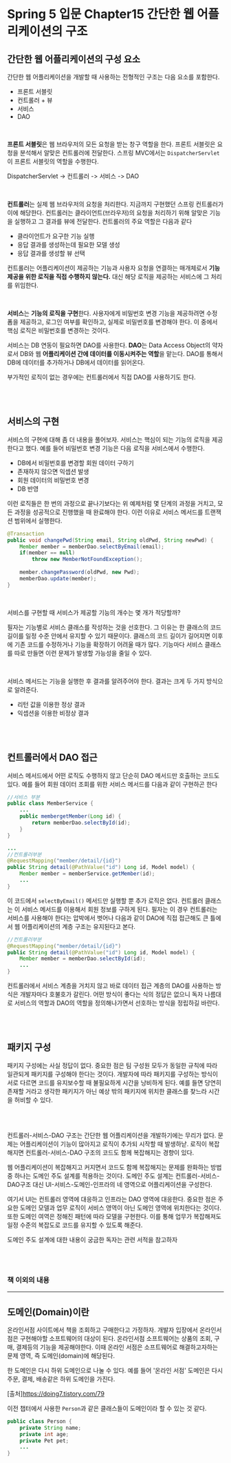 # Spring 5 입문 Chapter15 간단한 웹 어플리케이션의 구조

## 간단한 웹 어플리케이션의 구성 요소

간단한 웹 어플리케이션을 개발할 때 사용하는 전형적인 구조는 다음 요소를 포함한다.

* 프론트 서블릿
* 컨트롤러 + 뷰
* 서비스
* DAO

<br>

**프론트 서블릿**은 웹 브라우저의 모든 요청을 받는 창구 역할을 한다. 프론트 서블릿은 요청을 분석해서 알맞은 컨트롤러에 전달한다. 스프링 MVC에서는 `DispatcherServlet`이 프론트 서블릿의 역할을 수행한다.

DispatcherServlet -> 컨트롤러 -> 서비스 -> DAO

<br>

**컨트롤러**는 실제 웹 브라우저의 요청을 처리한다. 지금까지 구현했던 스프링 컨트롤러가 이에 해당한다. 컨트롤러는 클라이언트(브라우저)의 요청을 처리하기 위해 알맞은 기능을 실행하고 그 결과를 뷰에 전달한다. 컨트롤러의 주요 역할은 다음과 같다

* 클라이언트가 요구한 기능 실행
* 응답 결과를 생성하는데 필요한 모델 생성
* 응답 결과를 생성할 뷰 선택

컨트롤러는 어플리케이션이 제공하는 기능과 사용자 요청을 연결하는 매개체로서 **기능 제공을 위한 로직을 직접 수행하지 않는다.** 대신 해당 로직을 제공하는 서비스에 그 처리를 위임한다.

<br>

**서비스**는 **기능의 로직을 구현**한다. 사용자에게 비밀번호 변경 기능을 제공하려면 수정 폼을 제공하고, 로그인 여부를 확인하고, 실제로 비밀번호를 변경해야 한다. 이 중에서 핵심 로직은 비밀번호를 변경하는 것이다. 

서비스는 DB 연동이 필요하면 DAO를 사용한다. **DAO**는 Data Access Object의 약자로서 DB와 웹 **어플리케이션 간에 데이터를 이동시켜주는 역할**을 맡는다. DAO를 통해서 DB에 데이터를 추가하거나 DB에서 데이터를 읽어온다.

부가적인 로직이 없는 경우에는 컨트롤러에서 직접 DAO를 사용하기도 한다.

<br>
<br>

## 서비스의 구현

서비스의 구현에 대해 좀 더 내용을 풀어보자. 서비스는 핵심이 되는 기능의 로직을 제공한다고 했다. 예를 들어 비밀번호 변경 기능은 다음 로직을 서비스에서 수행한다.

* DB에서 비밀번호를 변경할 회원 데이터 구하기
* 존재하지 않으면 익셉션 발생
* 회원 데이터의 비밀번호 변경
* DB 반영

이런 로직들은 한 번의 과정으로 끝나기보다는 위 예제처럼 몇 단계의 과정을 거치고, 모든 과정을 성공적으로 진행했을 때 완료해야 한다. 이런 이유로 서비스 메서드를 트랜잭션 범위에서 실행한다.

```java
@Transaction
public void changePwd(String email, String oldPwd, String newPwd) {
    Member member = memberDao.selectByEmail(email);
    if(member == null) 
        throw new MemberNotFoundException();
    
    member.changePassword(oldPwd, new Pwd);
    memberDao.update(member);
}
```

<br>

서비스를 구현할 때 서비스가 제공할 기능의 개수는 몇 개가 적당할까?

필자는 기능별로 서비스 클래스를 작성하는 것을 선호한다. 그 이유는 한 클래스의 코드 길이를 일정 수준 안에서 유지할 수 있기 때문이다. 클래스의 코드 길이가 길어지면 이후에 기존 코드를 수정하거나 기능을 확장하기 어려울 때가 많다. 기능마다 서비스 클래스를 따로 만들면 이런 문제가 발생할 가능성을 줄일 수 있다.

<br>

서비스 메서드는 기능을 실행한 후 결과를 알려주어야 한다. 결과는 크게 두 가지 방식으로 알려준다.

* 리턴 값을 이용한 정상 결과
* 익셉션을 이용한 비정상 결과

<br>
<br>

## 컨트롤러에서 DAO 접근

서비스 메서드에서 어떤 로직도 수행하지 않고 단순히 DAO 메서드만 호출하는 코드도 있다. 예를 들어 회원 데이터 조회를 위한 서비스 메서드를 다음과 같이 구현하곤 한다

```java
//서비스 부분
public class MemberService {
    ...
    public membergetMember(Long id) {
        return memberDao.selectById(id);
    }
}
```
```java
...
//컨트롤러부분
@RequestMapping("member/detail/{id}")
public String detail(@PathValue("id") Long id, Model model) {
    Member member = memberService.getMember(id);
    ...
}
```

이 코드에서 `selectByEmail()` 메서드만 실행할 뿐 추가 로직은 없다. 컨트롤러 클래스는 이 서비스 메서드를 이용해서 회원 정보를 구하게 된다. 필자는 이 경우 컨트롤러는 서비스를 사용해야 한다는 압박에서 벗어나 다음과 같이 DAO에 직접 접근해도 큰 틀에서 웹 어플리케이션의 계층 구조는 유지된다고 본다.

```java
//컨트롤러부분
@RequestMapping("member/detail/{id}")
public String detail(@PathValue("id") Long id, Model model) {
    Member member = memberDao.selectById(id);
    ...
}
```

컨트롤러에서 서비스 계층을 거치지 않고 바로 데이터 접근 계층의 DAO를 사용하는 방식은 개발자마다 호불호가 갈린다. 어떤 방식이 좋다는 식의 정답은 없으니 독자 나름대로 서비스의 역할과 DAO의 역할을 정의해나가면서 선호하는 방식을 정립하길 바란다.

<br>
<br>

## 패키지 구성

패키지 구성에는 사실 정답이 없다. 중요한 점은 팀 구성원 모두가 동일한 규칙에 따라 일관되게 패키지를 구성해야 한다는 것이다. 개발자에 따라 패키지를 구성하는 방식이 서로 다르면 코드를 유지보수할 때 불필요하게 시간을 낭비하게 된다. 예를 들면 당연히 존재할 거라고 생각한 패키지가 아닌 예상 밖의 패키지에 위치한 클래스를 찾느라 시간을 허비할 수 있다.

<br>
<br>

컨트롤러-서비스-DAO 구조는 간단한 웹 어플리케이션을 개발하기에는 무리가 없다. 문제는 어플리케이션이 기능이 많아지고 로직이 추가되 시작할 때 발생하낟. 로직이 복잡해지면 컨트롤러-서비스-DAO 구조의 코드도 함께 복잡해지는 경향이 있다.

웹 어플리케이션이 복잡해지고 커지면서 코드도 함께 복잡해지는 문제를 완화하는 방법 중 하나는 도메인 주도 설계를 적용하는 것이다. 도메인 주도 설계는 컨트롤러-서비스-DAO구조 대신 UI-서비스-도메인-인프라의 네 영역으로 어플리케이션을 구성한다.

여기서 UI는 컨트롤러 영역에 대응하고 인프라는 DAO 영역에 대응한다. 중요한 점은 주요한 도메인 모델과 업무 로직이 서비스 영역이 아닌 도메인 영역에 위치한다는 것이다. 또한 도메인 여역은 정해진 패턴에 따라 모델을 구현한다. 이를 통해 업무가 복잡해져도 일정 수준의 복잡도로 코드를 유지할 수 있도록 해준다. 

도메인 주도 설계에 대한 내용이 궁금한 독자는 관련 서적을 참고하자


<br>
<br>

### 책 이외의 내용
<hr>

## 도메인(Domain)이란

온라인서점 사이트에서 책을 조회하고 구매한다고 가정하자. 개발자 입장에서 온라인서점은 구현해야할 소프트웨어의 대상이 된다. 온라인서점 소프트웨어는 상품의 조회, 구매, 결제등의 기능을 제공해야한다. 이때 온라인 서점은 소프트웨어로 해결하고자하는 문제 영역, 즉 도메인(domain)에 해당된다.

한 도메인은 다시 하위 도메인으로 나눌 수 있다. 예를 들어 '온라인 서점' 도메인은 다시 주문, 결제, 배송같은 하위 도메인을 가진다. 

[출처]https://doing7.tistory.com/79

이전 챕터에서 사용한 `Person`과 같은 클래스들이 도메인이라 할 수 있는 것 같다.

```java
public class Person {
	private String name;
	private int age;
	private Pet pet;
    ...	
}
```

<br>
<br>


